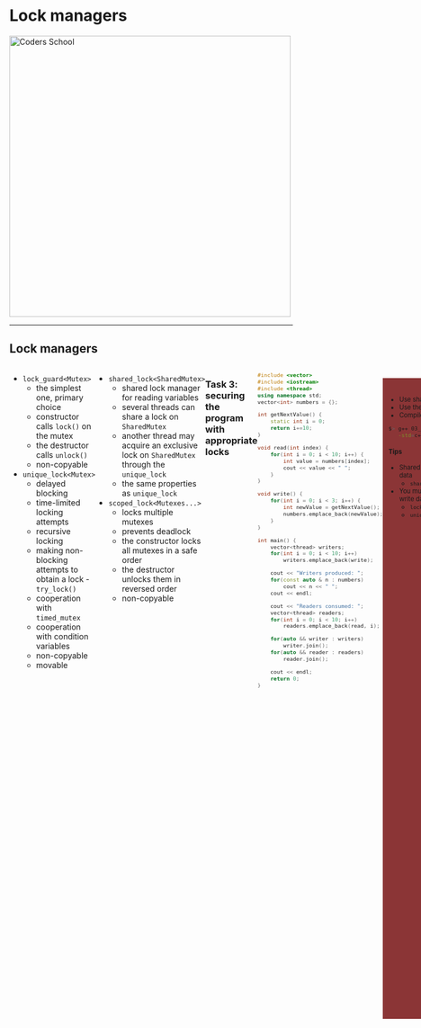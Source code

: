 <!-- .slide: data-background="#111111" -->

# Lock managers

<a href="https://coders.school">
    <img width="500" data-src="../coders_school_logo.png" alt="Coders School" class="plain">
</a>

___

## Lock managers

<div style="display: flex;">

<div>

* <!-- .element: class="fragment fade-in" --> <code>lock_guard&lt;Mutex></code>
  * <!-- .element: class="fragment fade-in" --> the simplest one, primary choice
  * <!-- .element: class="fragment fade-in" --> constructor calls <code>lock()</code> on the mutex
  * <!-- .element: class="fragment fade-in" --> the destructor calls <code>unlock()</code>
  * <!-- .element: class="fragment fade-in" --> non-copyable
* <!-- .element: class="fragment fade-in" --> <code>unique_lock&lt;Mutex></code>
  * <!-- .element: class="fragment fade-in" --> delayed blocking
  * <!-- .element: class="fragment fade-in" --> time-limited locking attempts
  * <!-- .element: class="fragment fade-in" --> recursive locking
  * <!-- .element: class="fragment fade-in" --> making non-blocking attempts to obtain a lock - <code>try_lock()</code>
  * <!-- .element: class="fragment fade-in" --> cooperation with <code>timed_mutex</code>
  * <!-- .element: class="fragment fade-in" --> cooperation with condition variables
  * <!-- .element: class="fragment fade-in" --> non-copyable
  * <!-- .element: class="fragment fade-in" --> movable

</div>

<div>

* <!-- .element: class="fragment fade-in" --> <code>shared_lock&lt;SharedMutex></code>
  * <!-- .element: class="fragment fade-in" --> shared lock manager for reading variables
  * <!-- .element: class="fragment fade-in" --> several threads can share a lock on <code>SharedMutex</code>
  * <!-- .element: class="fragment fade-in" --> another thread may acquire an exclusive lock on <code>SharedMutex</code> through the <code>unique_lock</code>
  * <!-- .element: class="fragment fade-in" --> the same properties as <code>unique_lock</code>
* <!-- .element: class="fragment fade-in" --> <code>scoped_lock&lt;Mutexes...></code>
  * <!-- .element: class="fragment fade-in" --> locks multiple mutexes
  * <!-- .element: class="fragment fade-in" --> prevents deadlock
  * <!-- .element: class="fragment fade-in" --> the constructor locks all mutexes in a safe order
  * <!-- .element: class="fragment fade-in" --> the destructor unlocks them in reversed order
  * <!-- .element: class="fragment fade-in" --> non-copyable

</div>

___

### Task 3: securing the program with appropriate locks

<div style="display: flex;">

<div style="font-size: 0.8em; width: 100%">

```c++
#include <vector>
#include <iostream>
#include <thread>
using namespace std;
vector<int> numbers = {};

int getNextValue() {
    static int i = 0;
    return i+=10;
}

void read(int index) {
    for(int i = 0; i < 10; i++) {
        int value = numbers[index];
        cout << value << " ";
    }
}

void write() {
    for(int i = 0; i < 3; i++) {
        int newValue = getNextValue();
        numbers.emplace_back(newValue);
    }
}

int main() {
    vector<thread> writers;
    for(int i = 0; i < 10; i++)
        writers.emplace_back(write);

    cout << "Writers produced: ";
    for(const auto & n : numbers)
        cout << n << " ";
    cout << endl;

    cout << "Readers consumed: ";
    vector<thread> readers;
    for(int i = 0; i < 10; i++)
        readers.emplace_back(read, i);

    for(auto && writer : writers)
        writer.join();
    for(auto && reader : readers)
        reader.join();

    cout << endl;
    return 0;
}
```

</div>

<div class="fragment fade-in" style="font-size: .8em; background-color: #8B3536; padding: 20px 10px; margin: 22px 0;">

* <!-- .element: class="fragment fade-in" --> Use shared and / or regular locks
* <!-- .element: class="fragment fade-in" --> Use the appropriate lock managers
* <!-- .element: class="fragment fade-in" --> Compile with TSan

```bash
$> g++ 03_shared_mutex.cpp -lpthread \
   -std=c++17 -fsanitize=thread
```
<!-- .element: class="fragment fade-in" -->

#### Tips
<!-- .element: class="fragment fade-in" -->

* <!-- .element: class="fragment fade-in" --> Shared locks are used when reading data
  * <!-- .element: class="fragment fade-in" --> <code>shared_lock<shared_mutex></code>
* <!-- .element: class="fragment fade-in" --> You must obtain an exclusive lock to write data
  * <!-- .element: class="fragment fade-in" --> <code>lock_guard<shared_mutex></code>
  * <!-- .element: class="fragment fade-in" --> <code>unique_lock<shared_mutex></code>

</div>

</div>

___

### Task 3: proposed solution

* <!-- .element: class="fragment fade-in" --> What problems can this code encounter?
* <!-- .element: class="fragment fade-in" --> How can this solution be improved?

<div class="fragment fade-in" style="display: flex;">

<div style="font-size: .7em">

```c++
// #includes ...
using namespace std;
vector<int> numbers = {};
shared_mutex numbersMtx;
mutex coutMtx;

int getNextValue() {
    static int i = 0;
    return i+=10;
}
void read(int index) {
    for(int i = 0; i < 10; i++) {
        shared_lock<shared_mutex> lock{numbersMtx};
        int value = numbers[index];
        lock.unlock();
        lock_guard<mutex> coutLock(coutMtx);
        cout << value << " ";
    }
}
void write() {
    for(int i = 0; i < 3; i++) {
        lock_guard<shared_mutex> lock(numbersMtx);
        int newValue = getNextValue();
        numbers.emplace_back(newValue);
    }
}
```
<!-- .element: style="width: 100%;" -->
</div>

<div style="font-size: .7em">

```c++
int main() {
    vector<thread> writers;
    for(int i = 0; i < 10; i++)
        writers.emplace_back(write);

    cout << "Writers produced: ";
    for(const auto & n : numbers)
        cout << n << " ";
    cout << endl;

    cout << "Readers consumed: ";
    vector<thread> readers;
    for(int i = 0; i < 10; i++)
        readers.emplace_back(read, i);

    for(auto && writer : writers)
        writer.join();
    for(auto && reader : readers)
        reader.join();

    cout << endl;
    return 0;
}
```
<!-- .element: style="width: 100%; margin-left: 100px;" -->
</div>

</div>

___

### Task 3: problems in the proposed solution

* <!-- .element: class="fragment fade-in" --> Is vector <code>numbers</code> always filled in before readers read it?
  * <!-- .element: class="fragment fade-in" --> First, we create writers
  * <!-- .element: class="fragment fade-in" --> <code>join()</code> is called on writers first
  * <!-- .element: class="fragment fade-in" --> But that doesn't guarantee anything
  * <!-- .element: class="fragment fade-in" --> Use of <code>at()</code> will throw an exception. How do we want to handle it?
  * <!-- .element: class="fragment fade-in" --> You can reserve memory in the vector in advance, but what is the default behavior?
  * <!-- .element: class="fragment fade-in" --> There is no unambiguous answer, you have to accept some convention or ...
  * <!-- .element: class="fragment fade-in" --> You can use a synchronized queue (covered in another training)
* <!-- .element: class="fragment fade-in" --> No need to lock <code>cout</code> if there is a single << operation
  * <!-- .element: class="fragment fade-in" --> With the proper design, we do not have to use locks at all (so-called lock-free programming), but it is absolute expert knowledge
  * <!-- .element: class="fragment fade-in" --> We gain in efficiency, but we lose in program flexibility
  * <!-- .element: class="fragment fade-in" --> Any change of the lock-free code must be preceded by a reliable code-review of many experts
